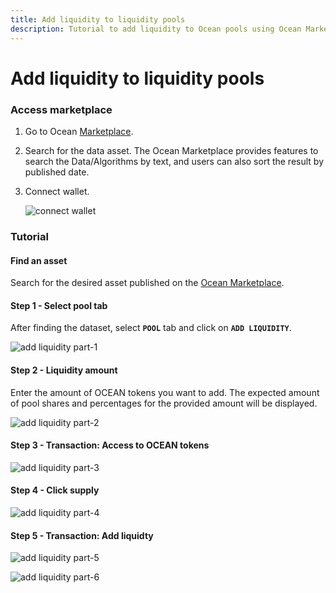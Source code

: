 ```yaml
---
title: Add liquidity to liquidity pools
description: Tutorial to add liquidity to Ocean pools using Ocean Market
---
```


# Add liquidity to liquidity pools

### Access marketplace

1. Go to Ocean [Marketplace](https://v4.market.oceanprotocol.com/).
2. Search for the data asset. The Ocean Marketplace provides features to search the Data/Algorithms by text, and users can also sort the result by published date.
3.  Connect wallet.

    <img src="../building-with-ocean/images/marketplace/add-liquidity-connect-wallet.png" alt="connect wallet" data-size="original">

### Tutorial

#### Find an asset

Search for the desired asset published on the [Ocean Marketplace](https://v4.market.oceanprotocol.com/).

#### Step 1 - Select pool tab

After finding the dataset, select **`POOL`** tab and click on **`ADD LIQUIDITY`**.

![add liquidity part-1](../building-with-ocean/images/marketplace/add-liquidity-1.png)

#### Step 2 - Liquidity amount

Enter the amount of OCEAN tokens you want to add. The expected amount of pool shares and percentages for the provided amount will be displayed.

![add liquidity part-2](../building-with-ocean/images/marketplace/add-liquidity-2.png)

#### Step 3 - Transaction: Access to OCEAN tokens

![add liquidity part-3](../building-with-ocean/images/marketplace/add-liquidity-3.png)

#### Step 4 - Click supply

![add liquidity part-4](../building-with-ocean/images/marketplace/add-liquidity-4.png)

#### Step 5 - Transaction: Add liquidty

![add liquidity part-5](../building-with-ocean/images/marketplace/add-liquidity-5.png)

![add liquidity part-6](../building-with-ocean/images/marketplace/add-liquidity-6.png)
